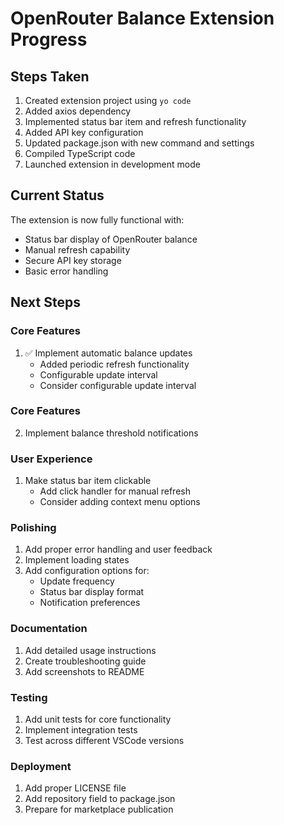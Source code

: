 # OpenRouter Balance Extension Progress

## Steps Taken
1. Created extension project using `yo code`
2. Added axios dependency
3. Implemented status bar item and refresh functionality
4. Added API key configuration
5. Updated package.json with new command and settings
6. Compiled TypeScript code
7. Launched extension in development mode

## Current Status

The extension is now fully functional with:
- Status bar display of OpenRouter balance
- Manual refresh capability
- Secure API key storage
- Basic error handling

## Next Steps

### Core Features
1. ✅ Implement automatic balance updates
   - Added periodic refresh functionality
   - Configurable update interval
   - Consider configurable update interval

### Core Features
2. Implement balance threshold notifications

### User Experience
1. Make status bar item clickable
   - Add click handler for manual refresh
   - Consider adding context menu options

### Polishing
1. Add proper error handling and user feedback
2. Implement loading states
3. Add configuration options for:
   - Update frequency
   - Status bar display format
   - Notification preferences

### Documentation
1. Add detailed usage instructions
2. Create troubleshooting guide
3. Add screenshots to README

### Testing
1. Add unit tests for core functionality
2. Implement integration tests
3. Test across different VSCode versions

### Deployment
1. Add proper LICENSE file
2. Add repository field to package.json
3. Prepare for marketplace publication
